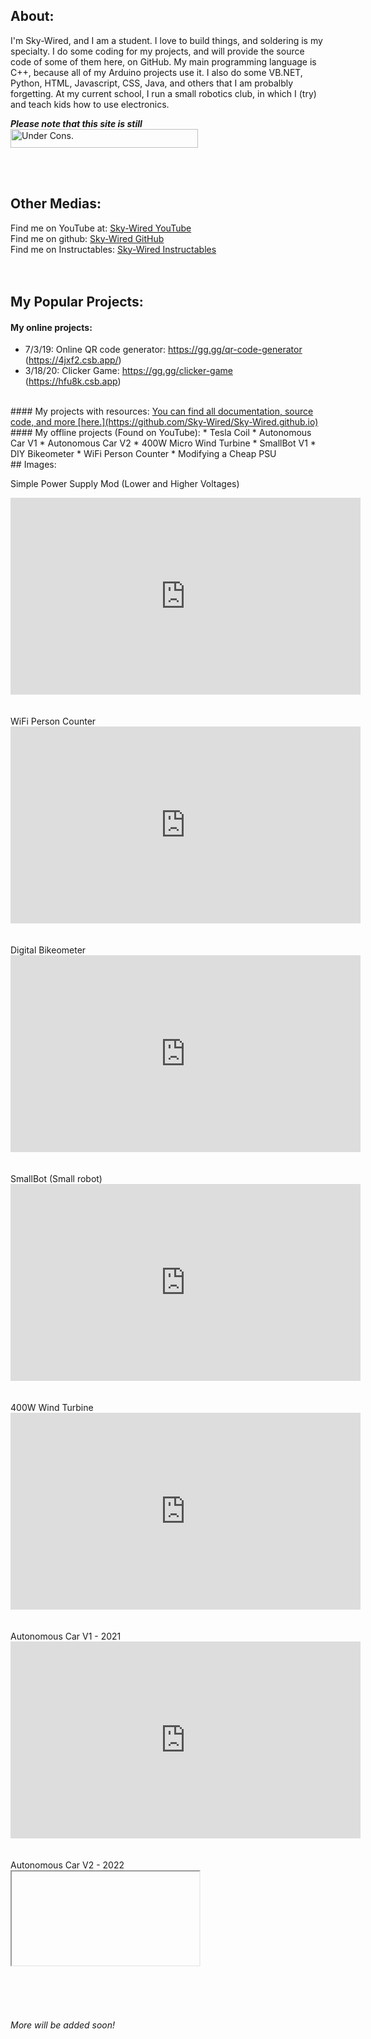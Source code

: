 
## About:
I'm Sky-Wired, and I am a student. I love to build things, and soldering is my specialty. I do some coding for my projects, and will provide the source code of some of them here, on GitHub. My main programming language is C++, because all of my Arduino projects use it. I also do some VB.NET, Python, HTML, Javascript, CSS, Java, and others that I am probalbly forgetting. At my current school, I run a small robotics club, in which I (try) and teach kids how to use electronics.

_**Please note that this site is still**_<br>
<img src="https://th.bing.com/th/id/OIP.cFKcPo55PxVWjgCMo0t8_wHaAu?pid=ImgDet&w=2378&h=235&rs=1" width="300px" height="30px" alt="Under Cons.">

<br><br>
## Other Medias:
Find me on YouTube at: [Sky-Wired YouTube](https://www.youtube.com/@sky-wired)<br>
Find me on github: [Sky-Wired GitHub](https://github.com/Sky-Wire)<br>
Find me on Instructables: [Sky-Wired Instructables](https://www.instructables.com/member/skywiredvt/)<br>
<br><br>
## My Popular Projects:

#### My online projects:
  * 7/3/19: Online QR code generator: https://gg.gg/qr-code-generator (https://4jxf2.csb.app/)<br>
  * 3/18/20: Clicker Game: https://gg.gg/clicker-game (https://hfu8k.csb.app)
<br>
#### My projects with resources:
<u>You can find all documentation, source code, and more [here.](https://github.com/Sky-Wired/Sky-Wired.github.io)</u>
<br>
#### My offline projects (Found on YouTube):
  * Tesla Coil
  * Autonomous Car V1
  * Autonomous Car V2
  * 400W Micro Wind Turbine
  * SmallBot V1
  * DIY Bikeometer
  * WiFi Person Counter
  * Modifying a Cheap PSU
<br>
## Images:

  Simple Power Supply Mod (Lower and Higher Voltages)<br>
  <iframe width="560" height="315" src="https://www.youtube.com/embed/D5EBDxATRuU" title="YouTube video player" frameborder="0" allow="accelerometer; autoplay; clipboard-write; encrypted-media; gyroscope; picture-in-picture" allowfullscreen></iframe>
 
  <br>
  <br>
  <br>
  WiFi Person Counter<br>
<iframe width="560" height="315" src="https://www.youtube.com/embed/zfKggyplvr0" title="YouTube video player" frameborder="0" allow="accelerometer; autoplay; clipboard-write; encrypted-media; gyroscope; picture-in-picture" allowfullscreen></iframe>
  <br>
  <br>
  <br>
  Digital Bikeometer<br>
 <iframe width="560" height="315" src="https://www.youtube.com/embed/U1Cj5HeO4po" title="YouTube video player" frameborder="0" allow="accelerometer; autoplay; clipboard-write; encrypted-media; gyroscope; picture-in-picture" allowfullscreen></iframe>
  <br>
  <br>
  <br>
  SmallBot (Small robot)<br>
  <iframe width="560" height="315" src="https://www.youtube.com/embed/jH-XFTBJIt0" title="YouTube video player" frameborder="0" allow="accelerometer; autoplay; clipboard-write; encrypted-media; gyroscope; picture-in-picture" allowfullscreen></iframe>  <br>
  <br>
  <br>
  400W Wind Turbine<br>
 <iframe width="560" height="315" src="https://www.youtube.com/embed/DYjLA9w7hLY" title="YouTube video player" frameborder="0" allow="accelerometer; autoplay; clipboard-write; encrypted-media; gyroscope; picture-in-picture" allowfullscreen></iframe>
  <br>
  <br>
  <br>
  Autonomous Car V1 - 2021<br>
  <iframe width="560" height="315" src="https://www.youtube.com/embed/V7c8HIg8tow" title="YouTube video player" frameborder="0" allow="accelerometer; autoplay; clipboard-write; encrypted-media; gyroscope; picture-in-picture" allowfullscreen></iframe>  <br>
  <br>
  <br>
  Autonomous Car V2 - 2022<br>
  <iframe src=""></iframe>
  


 
<br><br><br>
###### More will be added soon!

